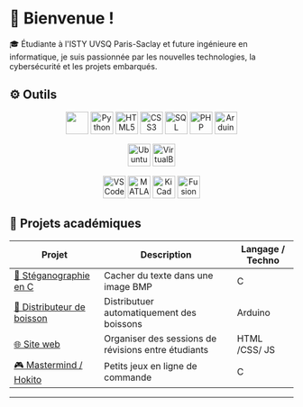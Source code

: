 # 👋 Bienvenue ! 

🎓 Étudiante à l'ISTY UVSQ Paris-Saclay et future ingénieure en informatique, je suis passionnée par les nouvelles technologies, la cybersécurité et les projets embarqués.




## ⚙️ Outils

<p align="center">
  <img src="https://upload.wikimedia.org/wikipedia/commons/3/35/The_C_Programming_Language_logo.svg" width="40">
  <img src="https://cdn.simpleicons.org/python/3776AB" alt="Python" title="Python"width="40">
  <img src="https://cdn.simpleicons.org/html5/E34F26" alt="HTML5" title="HTML5" width=40">
  <img src="https://cdn.simpleicons.org/css3/1572B6" alt="CSS3" title="CCS3" width="40">
  <img src="https://cdn.simpleicons.org/mysql/4479A1" alt="SQL" title="SQL" width="40">
  <img src="https://cdn.simpleicons.org/php/777BB4" alt="PHP" title="PHP" width="40">
  <img src="https://cdn.simpleicons.org/arduino/00979D" alt="Arduino" title="Arduino" width="40">
</p>

<p align="center">
  <img src="https://img.icons8.com/?size=100&id=63208&format=png&color=000000" alt="Ubuntu" title="Ubuntu" width="40">
  <img src="https://cdn.simpleicons.org/virtualbox/183A61" alt="VirtualBox" title="VirtualBox" width="40">
</p>

<p align="center">
  <img src="https://img.icons8.com/?size=100&id=0OQR1FYCuA9f&format=png&color=000000" alt="VSCode" title="Visual studio Code" width="40">
  <img src="https://img.icons8.com/?size=100&id=r5Y16PcDkoWI&format=png&color=000000" alt="MATLAB" title="MATLAB" width="40">
  <img src="https://cdn.simpleicons.org/kicad/314CB6" alt="KiCad" title="KiCad" width="40">
  <img src="https://cdn.simpleicons.org/autodesk/F29305" alt="Fusion 360" title= "Autodesk Fusion 360" width="40">
</p>






## 🚀 Projets académiques

| Projet | Description | Langage / Techno |
|--------|-------------|------------------|
| [🔐 Stéganographie en C](https://github.com/kethya1/stegano-c) | Cacher du texte dans une image BMP | C |
| [🧃 Distributeur de boisson](https://github.com/kethya1/projet-distributeur-boisson) | Distributuer automatiquement des boissons| Arduino |
| [🌐 Site web ](//) | Organiser des sessions de révisions entre étudiants | HTML /CSS/ JS |
| [🎮 Mastermind / Hokito](https://github.com/kethya1/masternumber) | Petits jeux en ligne de commande | C |







---


